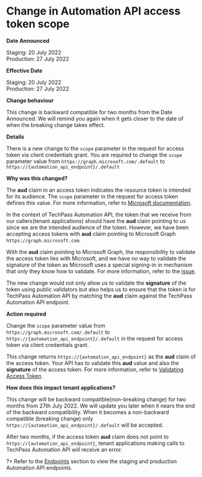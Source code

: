 # Change in Automation API access token scope

**Date Announced**

Staging: 20 July 2022  
Production: 27 July 2022

**Effective Date**

Staging: 20 July 2022  
Production: 27 July 2022

**Change behaviour**

This change is backward compatible for two months from the Date Announced. We will remind you again when it gets closer to the date of when the breaking change takes effect.

**Details**

There is a new change to the `scope` parameter in the request for access token via client credentials grant. You are required to change the `scope` parameter value from `https://graph.microsoft.com/.default` to `https://{automation_api_endpoint}/.default`

**Why was this changed?**

The **aud** claim in an access token indicates the resource token is intended for its audience. The `scope` parameter in the request for access token defines this value. For more information, refer to [Microsoft documentation](https://docs.microsoft.com/en-us/azure/active-directory/develop/access-tokens).

In the context of TechPass Automation API, the token that we receive from our callers(tenant applications) should have the **aud** claim pointing to us since we are the intended audience of the token. However, we have been accepting access tokens with **aud** claim pointing to Microsoft Graph `https://graph.microsoft.com`.

With the **aud** claim pointing to Microsoft Graph, the responsibility to validate the access token lies with Microsoft, and we have no way to validate the signature of the token as Microsoft uses a special signing-in in mechanism that only they know how to validate. For more information, refer to the [issue](https://github.com/AzureAD/azure-activedirectory-identitymodel-extensions-for-dotnet/issues/609#issuecomment-524434987).

The new change would not only allow us to validate the **signature** of the token using public validators but also helps us to ensure that the token is for TechPass Automation API by matching the **aud** claim against the TechPass Automation API endpoint.

**Action required**

Change the `scope` parameter value from `https://graph.microsoft.com/.default` to `https://{automation_api_endpoint}/.default` in the request for access token via client credentials grant.

This change returns `https://{automation_api_endpoint}` as the **aud** claim of the access token. Your API has to validate this **aud** value and also the **signature** of the access token. For more information, refer to [Validating Access Token](https://stg.docs.developer.tech.gov.sg/docs/techpass-tenant-guide/#/apis/integration?id=validating-access-token).


**How does this impact tenant applications?**

This change will be backward compatible(non-breaking change) for two months from 27th July 2022. We will update you later when it nears the end of the backward compatibility. When it becomes a non-backward compatible (breaking change) only `https://{automation_api_endpoint}/.default` will be accepted.

After two months, if the access token **aud** claim does not point to `https://{automation_api_endpoint}`, tenant applications making calls to TechPass Automation API will receive an error.

?> Refer to the [Endpoints](/apis/integration?id=endpoints) section to view the staging and production Automation API endpoints.
